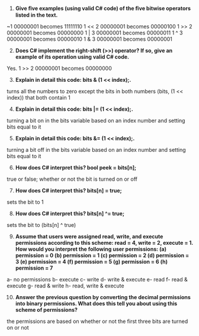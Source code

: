 1. **Give ﬁve examples (using valid C# code) of the ﬁve bitwise operators listed in the text.**

~1     00000001 becomes 11111110
1 << 2     00000001 becomes 00000100
1 >> 2   00000001 becomes 00000000
1 | 3     00000001 becomes 00000011
1 ^ 3     00000001 becomes 00000010
1 & 3     00000001 becomes 00000001

2. **Does C# implement the right-shift (>>) operator? If so, give an example of its operation using valid C# code.**

Yes. 1 >> 2    00000001 becomes 00000000

3. **Explain in detail this code: bits & (1 << index);.**

turns all the numbers to zero except the bits in both numbers (bits, (1 << index)) that both contain 1

4. **Explain in detail this code: bits |= (1 << index);.**

turning a bit on in the bits variable based on an index number and setting bits equal to it

5. **Explain in detail this code: bits &= (1 << index);.**

turning a bit off in the bits variable based on an index number and setting bits equal to it

6. **How does C# interpret this? bool peek = bits[n];**

true or false; whether or not the bit is turned on or off

7. **How does C# interpret this? bits[n] = true;**

sets the bit to 1

8. **How does C# interpret this? bits[n] ^= true;**

sets the bit to (bits[n] ^ true)

9. **Assume that users were assigned read, write, and execute permissions according to this scheme: read = 4, write = 2, execute = 1. How would you interpret the following user permissions:
(a) permission = 0 (b) permission = 1 (c) permission = 2 (d) permission = 3 (e) permission = 4 (f) permission = 5 (g) permission = 6 (h) permission = 7**

a- no permissions b- execute c- write d- write & execute e- read f- read & execute g- read & write h- read, write & execute

10. **Answer the previous question by converting the decimal permissions into binary permissions. What does this tell you about using this scheme of permissions?**

the permissions are based on whether or not the first three bits are turned on or not
